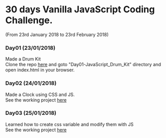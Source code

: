 # 30 days Vanilla JavaScript Coding Challenge.
(From 23rd January 2018 to 23rd February 2018)

### Day01 (23/01/2018)
Made a Drum Kit<br>
Clone the repo [here](https://github.com/akashgiricse/JavaScript30/archive/master.zip) and goto "Day01-JavaScript_Drum_Kit" directory and open index.html in your browser. 

### Day02 (24/01/2018)
Made a Clock using CSS and JS. <br>
See the working project [here](https://codepen.io/akashgiricse/pen/eyaVwg)

### Day03 (25/01/2018)
Learned how to create css variable and modify them with JS<br>
See the working project [here](https://codepen.io/akashgiricse/pen/EoBpeQ)